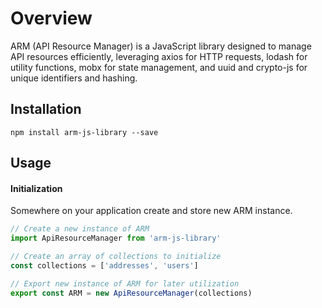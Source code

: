# Overview

ARM (API Resource Manager) is a JavaScript library designed to manage API resources efficiently, leveraging axios for HTTP requests, lodash for utility functions, mobx for state management, and uuid and crypto-js for unique identifiers and hashing.

## Installation
```
npm install arm-js-library --save
```
## Usage

#### Initialization

Somewhere on your application create and store new ARM instance.
```javascript
// Create a new instance of ARM
import ApiResourceManager from 'arm-js-library'

// Create an array of collections to initialize
const collections = ['addresses', 'users']

// Export new instance of ARM for later utilization
export const ARM = new ApiResourceManager(collections)
